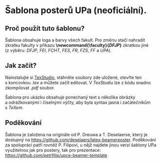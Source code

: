 # Šablona posterů UPa (neoficiální).

## Proč použít tuto šablonu?

Šablona obsahuje loga a barvy všech fakult. Pro změnu stačí nahradit zkratku fakulty v příkazu **\newcommand{\faculty}{_DFJP_}** zkratkou jiné (z výběru: _DFJP_, _FEI_, _FCHT_, _FES_, _FR_, _FZS_, _FF_ a _UPA_).

## Jak začít?

Nainstalujte si [TexStudio](https://www.texstudio.org/), stáhněte soubory zde uložené, otevřte ten s koncovkou _.tex_ a můžete začít editovat. V _TexStudiu_ lze z kódu snadno zkompilovat _.pdf_ soubor.

Šablona pro ukázku obsahuje ponechaný text s několika obrázky a odrážkovanými i číselnými výčty, aby byla syntax jasná i začátečníkům s _TeXem_.

## Poděkování

Šablona je založena na originále od P. Dreuwa a T. Deselaerse, který je dostupný na https://github.com/deselaers/latex-beamerposter. Poděkování za spolupráci patří rovněž P. Filipovi, u nějž najdete jinou verzi šablony UPa využitelnou jak pro postery, tak pro prezentace: https://github.com/petrfilip/upce-beamer-template
